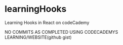 # learningHooks
Learning Hooks in React on codeCademy

NO COMMITS AS COMPLETED USING CODECADEMYS LEARNING/WEBSITE(github gist)
